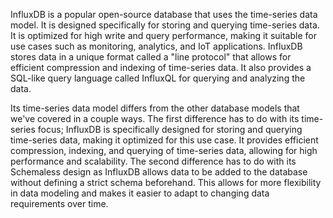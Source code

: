 InfluxDB is a popular open-source database that uses the time-series data model. It is designed specifically for storing and querying time-series data. It is optimized for high write and query performance, making it suitable for use cases such as monitoring, analytics, and IoT applications. InfluxDB stores data in a unique format called a "line protocol" that allows for efficient compression and indexing of time-series data. It also provides a SQL-like query language called InfluxQL for querying and analyzing the data. 

Its time-series data model differs from the other database models that we've covered in a couple ways. The first difference has to do with its time-series focus; InfluxDB is specifically designed for storing and querying time-series data, making it optimized for this use case. It provides efficient compression, indexing, and querying of time-series data, allowing for high performance and scalability. The second difference has to do with its Schemaless design as InfluxDB allows data to be added to the database without defining a strict schema beforehand. This allows for more flexibility in data modeling and makes it easier to adapt to changing data requirements over time.